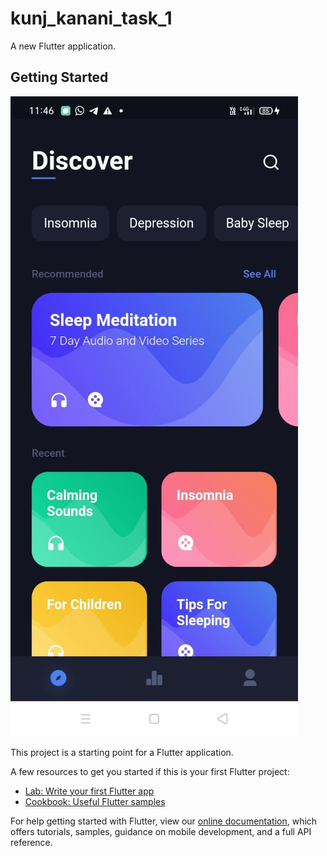 # kunj_kanani_task_1

A new Flutter application.

## Getting Started

![alt text](https://github.com/Aliasger786/Kunj_kanani_task_1/blob/master/assets/ss1.jpg)

This project is a starting point for a Flutter application.

A few resources to get you started if this is your first Flutter project:

- [Lab: Write your first Flutter app](https://flutter.dev/docs/get-started/codelab)
- [Cookbook: Useful Flutter samples](https://flutter.dev/docs/cookbook)

For help getting started with Flutter, view our
[online documentation](https://flutter.dev/docs), which offers tutorials,
samples, guidance on mobile development, and a full API reference.
